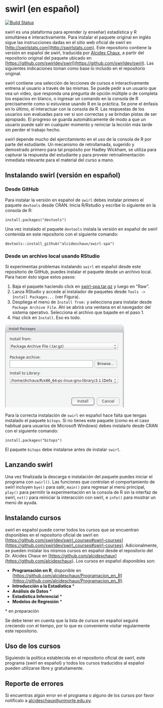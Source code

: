 # swirl (en español)

[![Build Status](https://travis-ci.org/swirldev/swirl.png?branch=master)](https://travis-ci.org/swirldev/swirl)

swirl es una plataforma para aprender (y enseñar) estadística y R simultánea e interactivamente. Para instalar el paquete original en inglés sigue las instrucciones dadas en el sitio web oficial de swirl en [http://swirlstats.com](http://swirlstats.com). Este repositorio contiene la versión en español de swirl, traducida por [Alcides Chaux](https://github.com/alcideschaux), a partir del repositorio original del paquete ubicado en [https://github.com/swirldev/swirl](https://github.com/swirldev/swirl). Las siguientes indicaciones toman como base lo incluido en el repositorio original.

swirl contiene una selección de lecciones de cursos e interactivamente entrena al usuario a través de las mismas. Se puede pedir a un usuario que vea un video, que responda una pregunta de opción múltiple o de completa los espacios en blanco, o ingresar un comando en la consola de R precisamente como si estuviese usando R en la práctica. Se pone el énfasis en lo último, el interactuar con la consola de R. Las respuestas de los usuarios son evaluadas para ver si son correctas y se brindan pistas de ser apropiado. El progreso se guarda automáticamente de modo a que un usuario puede salir en cualquier momento y reiniciar la lección más tarde sin perder el trabajo hecho.

swirl depende mucho del ejercitamiento en el uso de la consola de R por parte del estudiante. Un mecanismo de retrollamada, sugerido y demostrado primero para tal propósito por Hadley Wickham, se utiliza para capturar la respuesta del estudiante y para proveer retroalimentación inmediata relevante para el material del curso a mano.

## Instalando swirl (versión en español)
### Desde GitHub
Para instalar la versión en español de `swirl` debes instalar primero el paquete `devtools` desde CRAN. Inicia R/Rstudio y escribe lo siguiente en la consola de R:

```
install.packages("devtools")
```
Una vez instalado el paquete `devtools` instala la versión en español de swirl contenida en este repositorio con el siguiente comando:

```
devtools::install_github("alcideschaux/swirl-spa")
```

### Desde un archivo local usando RStudio
Si experimentas problemas instalando `swirl` en español desde este repositorio de GitHub, puedes instalar el paquete desde un archivo local. Para hacer ésto sigue estos pasos:

1. Baja el paquete haciendo click en [swirl-spa.tar.gz](https://github.com/alcideschaux/swirl-spa/blob/master/swirl-spa.tar.gz) y luego en "Raw".
2. Lanza RStudio y accede al instalador de paquetes desde `Tools -> Install Packages...` (ver Figura).
3. Despliega el menú de `Install from:` y selecciona para instalar desde `Package Archive File`. Ahí se abrirá una ventana en el navegador del sistema operativo. Selecciona el archivo que bajaste en el paso 1.
4. Haz click en `Install`. Eso es todo.

![Figura 1](Package_targz.png)

Para la correcta instalación de `swirl` en español hace falta que tengas instalado el paquete `bitops`. Si no tienes este paquete (como es el caso habitual para usuarios de Microsoft Windows) debes instalarlo desde CRAN con el siguiente comando:

```
install.packages("bitops")
```

El paquete `bitops` debe instalarse antes de instalar `swirl`.

## Lanzando swirl
Una vez finalizada la descarga e instalación del paquete puedes iniciar el programa con `swirl()`. Las funciones que controlan el comportamiento de swirl incluyen `bye()` para salir, `main()` para regresar al menú principal, `play()` para permitir la experimentación en la consola de R sin la interfaz de swirl, `nxt()` para reiniciar la interacción con swirl, e `info()` para mostrar un menú de ayuda.

## Instalando cursos
swirl en español puede correr todos los cursos que se encuentran disponibles en el repositorio oficial de swirl en [https://github.com/swirldev/swirl_courses#swirl-courses](https://github.com/swirldev/swirl_courses#swirl-courses). Adicionalmente, se pueden instalar los mismos cursos en español desde el repositorio del Dr. Alcides Chaux en [https://github.com/alcideschaux](https://github.com/alcideschaux). Los cursos en español disponibles son:

* **Programación en R**, disponible en [https://github.com/alcideschaux/Programacion_en_R](https://github.com/alcideschaux/Programacion_en_R).
* **Introducción a la Estadística** \*
* **Análisis de Datos** \*
* **Estadística Inferencial** \*
* **Modelos de Regresión** \*

\* en preparación

Se debe tener en cuenta que la lista de cursos en español seguirá creciendo con el tiempo, por lo que es conveniente visitar regularmente este repositorio.

## Uso de los cursos
Siguiendo la política establecida en el repositorio oficial de swirl, este programa (swirl en español) y todos los cursos traducidos al español pueden utilizarse libre y gratuitamente.

## Reporte de errores
Si encuentras algún error en el programa o alguno de los cursos por favor notificalo a [alcideschaux@uninorte.edu.py](mailto:alcideschaux@uninorte.edu.py).